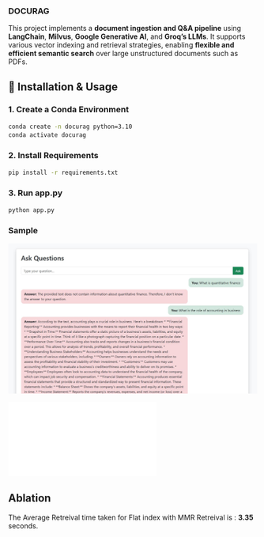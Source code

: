 ###  DOCURAG

This project implements a **document ingestion and Q&A pipeline** using **LangChain**, **Milvus**, **Google Generative AI**, and **Groq’s LLMs**. It supports various vector indexing and retrieval strategies, enabling **flexible and efficient semantic search** over large unstructured documents such as PDFs.


## 🚀 Installation & Usage

### 1. Create a Conda Environment

```bash
conda create -n docurag python=3.10
conda activate docurag
```

### 2. Install Requirements 

``` bash
pip install -r requirements.txt
```

### 3. Run app.py 
```bash
python app.py
```

### Sample

![Sample Output](assets/sample.JPG)

![Output Document for Flat Index with MMR Retreival](assets/final_output.pdf)

## Ablation

The Average Retreival time taken for Flat index with MMR Retreival is : **3.35** seconds. 

